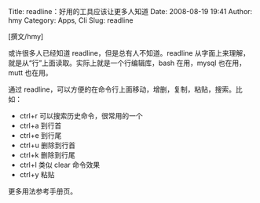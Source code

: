 Title: readline：好用的工具应该让更多人知道
Date: 2008-08-19 19:41
Author: hmy
Category: Apps, Cli
Slug: readline

[撰文/hmy]

或许很多人已经知道 readline，但是总有人不知道。readline
从字面上来理解，就是从“行”上面读取。实际上就是一个行编辑库，bash
在用，mysql 也在用，mutt 也在用。

通过
readline，可以方便的在命令行上面移动，增删，复制，粘贴，搜索。比如：

-   ctrl+r 可以搜索历史命令，很常用的一个
-   ctrl+a 到行首
-   ctrl+e 到行尾
-   ctrl+u 删除到行首
-   ctrl+k 删除到行尾
-   ctrl+l 类似 clear 命令效果
-   ctrl+y 粘贴

更多用法参考手册页。
